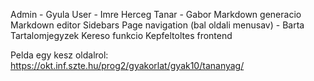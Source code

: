 Admin - Gyula
User - Imre Herceg
Tanar - Gabor
Markdown generacio
Markdown editor
Sidebars
Page navigation (bal oldali menusav) - Barta
Tartalomjegyzek
Kereso funkcio
Kepfeltoltes frontend

Pelda egy kesz oldalrol:
https://okt.inf.szte.hu/prog2/gyakorlat/gyak10/tananyag/